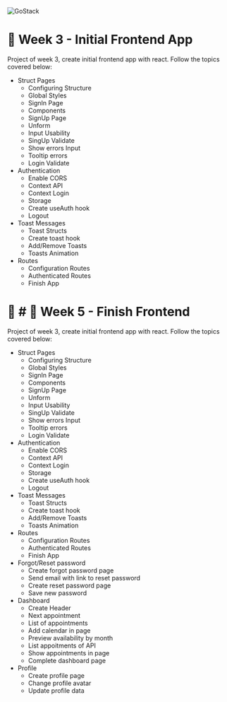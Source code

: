 <img alt="GoStack" src="https://storage.googleapis.com/golden-wind/bootcamp-gostack/header-desafios.png" />

# 🚀️ Week 3 - Initial Frontend App

Project of week 3, create initial frontend app with react. Follow the topics covered below:
- Struct Pages
  - Configuring Structure
  - Global Styles
  - SignIn Page
  - Components
  - SignUp Page
  - Unform
  - Input Usability
  - SingUp Validate
  - Show errors Input
  - Tooltip errors
  - Login Validate
- Authentication
  - Enable CORS
  - Context API
  - Context Login
  - Storage
  - Create useAuth hook
  - Logout
- Toast Messages
  - Toast Structs
  - Create toast hook
  - Add/Remove Toasts
  - Toasts Animation
- Routes
  - Configuration Routes
  - Authenticated Routes
  - Finish App

# 🚀️ # 🚀️ Week 5 - Finish Frontend

Project of week 3, create initial frontend app with react. Follow the topics covered below:
- Struct Pages
  - Configuring Structure
  - Global Styles
  - SignIn Page
  - Components
  - SignUp Page
  - Unform
  - Input Usability
  - SingUp Validate
  - Show errors Input
  - Tooltip errors
  - Login Validate
- Authentication
  - Enable CORS
  - Context API
  - Context Login
  - Storage
  - Create useAuth hook
  - Logout
- Toast Messages
  - Toast Structs
  - Create toast hook
  - Add/Remove Toasts
  - Toasts Animation
- Routes
  - Configuration Routes
  - Authenticated Routes
  - Finish App
- Forgot/Reset password
  - Create forgot password page
  - Send email with link to reset password
  - Create reset password page
  - Save new password
- Dashboard
  - Create Header
  - Next appointment
  - List of appointments
  - Add calendar in page
  - Preview availability by month
  - List appoitments of API
  - Show appointments in page
  - Complete dashboard page
- Profile
  - Create profile page
  - Change profile avatar
  - Update profile data
